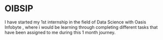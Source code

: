 # OIBSIP
I have started my 1st internship in the field of Data Science with Oasis Infobyte , where i would be learning through completing different tasks that have been assigned to me during this 1 month journey.
